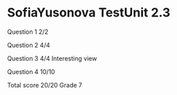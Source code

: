 # SofiaYusonova TestUnit 2.3

Question  1     2/2

Question 2      4/4

Question 3      4/4
                Interesting view

Question 4      10/10

Total score     20/20 Grade 7

